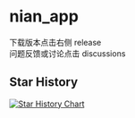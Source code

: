 # nian_app  
下载版本点击右侧 release  
问题反馈或讨论点击 discussions  

## Star History

[![Star History Chart](https://api.star-history.com/svg?repos=WatsonYao/nian_app&type=Date)](https://www.star-history.com/#WatsonYao/nian_app&Date)
